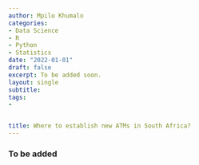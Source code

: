 ```yaml
---
author: Mpilo Khumalo
categories:
- Data Science
- R
- Python
- Statistics
date: "2022-01-01"
draft: false
excerpt: To be added soon.
layout: single
subtitle: 
tags:
- 


title: Where to establish new ATMs in South Africa?
---
```


### To be added




